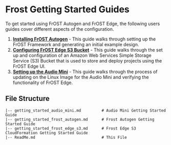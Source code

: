 # Frost Getting Started Guides
To get started using FrOST Autogen and FrOST Edge, the following users guides cover different aspects of the configuration.
1. **[Installing FrOST Autogen](getting_started_frost_autogen.md)** - This guide walks through setting up the FrOST Framework and generating an initial example design.
2. **[Configuring FrOST Edge S3 Bucket](getting_started_frost_edge_s3.md)** - This guide walks through the set up and configuration of an Amazon Web Services Simple Storage Service (S3) Bucket that is used to store and deploy projects using the FrOST Edge UI.
3. **[Setting up the Audio Mini](getting_started_audio_mini.md)** - This guide walks through the process of updating on the Linux Image for the Audio Mini and verifying the functionality of FrOST Edge.
## File Structure
    |-- getting_started_audio_mini.md         # Audio Mini Getting Started Guide
    |-- getting_started_frost_autogen.md      # Frost Autogen Getting Started Guide
    |-- getting_started_frost_edge_s3.md      # Frost Edge S3 CloudFormation Getting Started Guide
    |-- ReadMe.md                             # This File